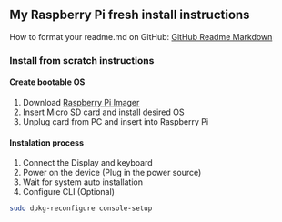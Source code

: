 ## My Raspberry Pi fresh install instructions
How to format your readme.md on GitHub: [GitHub Readme Markdown](https://guides.github.com/features/mastering-markdown/)

### Install from scratch instructions

#### Create bootable OS

1. Download [Raspberry Pi Imager](https://www.raspberrypi.org/software/)
2. Insert Micro SD card and install desired OS
3. Unplug card from PC and insert into Raspberry Pi

#### Instalation process

1. Connect the Display and keyboard
2. Power on the device (Plug in the power source)
3. Wait for system auto installation
4. Configure CLI (Optional)
```bash
sudo dpkg-reconfigure console-setup
```